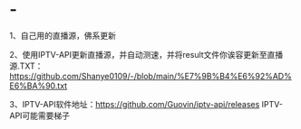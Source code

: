 # -
1、自己用的直播源，佛系更新

2、使用IPTV-API更新直播源，并自动测速，并将result文件你诶容更新至直播源.TXT：https://github.com/Shanye0109/-/blob/main/%E7%9B%B4%E6%92%AD%E6%BA%90.txt

3、IPTV-API软件地址：https://github.com/Guovin/iptv-api/releases
    IPTV-API可能需要梯子
